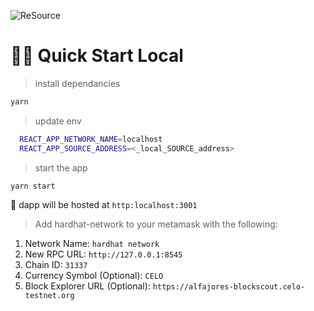 ![ReSource](https://uploads-ssl.webflow.com/6016a148b166393bb61de601/60942413b02410890b73c2b6_resource-logotype.svg)

# 🏄‍♂️ Quick Start Local

> install dependancies

```bash
yarn
```

> update env

```bash
  REACT_APP_NETWORK_NAME=localhost
  REACT_APP_SOURCE_ADDRESS=<_local_SOURCE_address>
```

> start the app

```bash
yarn start
```

📱 dapp will be hosted at `http:localhost:3001`

> Add hardhat-network to your metamask with the following:

1. Network Name: `hardhat network`
2. New RPC URL: `http://127.0.0.1:8545`
3. Chain ID: `31337`
4. Currency Symbol (Optional): `CELO`
5. Block Explorer URL (Optional): `https://alfajores-blockscout.celo-testnet.org`
